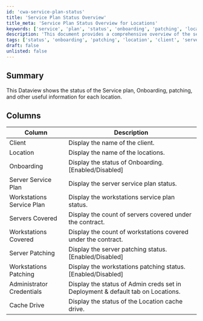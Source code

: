 ```yaml
---
id: 'cwa-service-plan-status'
title: 'Service Plan Status Overview'
title_meta: 'Service Plan Status Overview for Locations'
keywords: ['service', 'plan', 'status', 'onboarding', 'patching', 'location', 'client']
description: 'This document provides a comprehensive overview of the service plan status, onboarding, and patching information for each location, including details on the number of servers and workstations covered under the contract.'
tags: ['status', 'onboarding', 'patching', 'location', 'client', 'servers', 'workstations']
draft: false
unlisted: false
---
```

## Summary

This Dataview shows the status of the Service plan, Onboarding, patching, and other useful information for each location.

## Columns

| Column                     | Description                                                                                          |
|----------------------------|------------------------------------------------------------------------------------------------------|
| Client                     | Display the name of the client.                                                                      |
| Location                   | Display the name of the locations.                                                                    |
| Onboarding                 | Display the status of Onboarding. [Enabled/Disabled]                                                |
| Server Service Plan        | Display the server service plan status.                                                               |
| Workstations Service Plan   | Display the workstations service plan status.                                                        |
| Servers Covered            | Display the count of servers covered under the contract.                                             |
| Workstations Covered       | Display the count of workstations covered under the contract.                                        |
| Server Patching            | Display the server patching status. [Enabled/Disabled]                                              |
| Workstations Patching      | Display the workstations patching status. [Enabled/Disabled]                                        |
| Administrator Credentials  | Display the status of Admin creds set in Deployment & default tab on Locations.                      |
| Cache Drive                | Display the status of the Location cache drive.                                                     |



